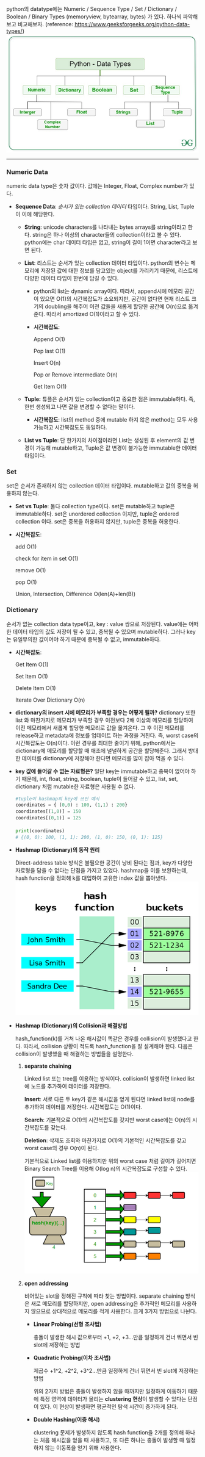 python의 datatype에는 Numeric / Sequence Type / Set / Dictionary / Boolean / Binary Types (memoryview, bytearray, bytes) 가 있다. 하나씩 파악해보고 비교해보자. (reference: https://www.geeksforgeeks.org/python-data-types/) ![Alt text](python_datatypes.jpg)

- - -

### **Numeric Data**
numeric data type은 숫자 값이다. 값에는 Integer, Float, Complex number가 있다.




- **Sequence Data**: *순서가 있는 collection 데이터* 타입이다. String, List, Tuple이 이에 해당한다.
    - **String**: unicode characters를 나타내는 bytes arrays를 string이라고 한다. string은 하나 이상의 character들의 collection이라고 볼 수 있다. python에는 char 데이터 타입은 없고, string이 길이 1이면 character라고 보면 된다.
    - **List**: 리스트는 순서가 있는 collection 데이터 타입이다. python의 변수는 메모리에 저장된 값에 대한 정보를 담고있는 object를 가리키기 때문에, 리스트에 다양한 데이터 타입이 한번에 담길 수 있다.
        - python의 list는 dynamic array이다. 따라서, append시에 메모리 공간이 있으면 O(1)의 시간복잡도가 소요되지만, 공간이 없다면 현재 리스트 크기의 doubling을 해주어 이전 값들을 새롭게 할당한 공간에 O(n)으로 옮겨준다. 따라서 amortized O(1)이라고 할 수 있다.
        - **시간복잡도**:
            
            Append O(1)
            
            Pop last O(1)
            
            Insert O(n)
            
            Pop or Remove intermediate O(n)
            
            Get Item O(1) 
            
    - **Tuple:** 튜플은 순서가 있는 collection이고 중요한 점은 immutable하다. 즉, 한번 생성되고 나면 값을 변경할 수 없다는 말이다.
        - **시간복잡도**: list의 method 중에 mutable 하지 않은 method는 모두 사용 가능하고 시간복잡도도 동일하다.
    - **List vs Tuple**: 단 한가지의 차이점이라면 List는 생성된 후 element의 값 변경이 가능해 mutable하고, Tuple은 값 변경이 불가능한 immutable한 데이터 타입이다.  




### **Set**
set은 순서가 존재하지 않는 collection 데이터 타입이다. mutable하고 값의 중복을 허용하지 않는다.
- **Set vs Tuple**: 둘다 collection type이다. set은 mutable하고 tuple은 immutable하다. set은 unordered collection 이지만, tuple은 ordered collection 이다. set은 중복을 허용하지 않지만, tuple은 중복을 허용한다.
- **시간복잡도**:
    
    add O(1)
    
    check for item in set O(1)
    
    remove O(1)
    
    pop O(1)
    
    Union, Intersection, Difference O(len(A)+len(B))

    
        
### **Dictionary**
순서가 없는 collection data type이고, key : value 쌍으로 저장된다. value에는 어떠한 데이터 타입의 값도 저장이 될 수 있고, 중복될 수 있으며 mutable하다. 그러나 key는 유일무의한 값이어야 하기 때문에 중복될 수 없고, immutable하다.
- **시간복잡도**:
    
    Get Item O(1)
    
    Set Item O(1)
    
    Delete Item O(1)
    
    Iterate Over Dictionary O(n)
        
- **dictionary의 insert 시에 메모리가 부족할 경우는 어떻게 될까?** dictionary 또한 list 와 마찬가지로 메모리가 부족할 경우 이전보다 2배 이상의 메모리를 할당하여 이전 메모리에서 새롭게 할당한 메모리로 값을 옮겨온다. 그 후 이전 메모리를 release하고 metadata에 정보를 업데이트 하는 과정을 거친다. 즉, worst case의 시간복잡도는 O(n)이다. 이런 경우를 최대한 줄이기 위해, python에서는 dictionary에 메모리를 할당할 때 애초에 널널하게 공간을 할당해준다. 그래서 방대한 데이터를 dictionary에 저장해야 한다면 메모리를 많이 잡아 먹을 수 있다.
- **key 값에 들어갈 수 없는 자료형은?** 일단 key는 immutable하고 중복이 없어야 하기 때문에, int, float, string, boolean, tuple이 들어갈 수 있고, list, set, dictionary 처럼 mutable한 자료형은 사용될 수 없다.
    
    ```python
    #tuple이 hashmap의 key에 쓰인 예시
    coordinates = { (0,0) : 100, (1,1) : 200}
    coordinates[(1,0)] = 150
    coordinates[(0,1)] = 125
    
    print(coordinates)
    # {(0, 0): 100, (1, 1): 200, (1, 0): 150, (0, 1): 125}
    ```
    
- **Hashmap (Dictionary)의 동작 원리**
    
    Direct-address table 방식은 불필요한 공간이 낭비 된다는 점과, key가 다양한 자료형을 담을 수 없다는 단점을 가지고 있었다. hashmap을 이를 보완하는데, hash function을 정의해 k를 대입하여 고유한 index 값을 뽑아냈다. ![Alt text](hashmap.png)
    
- **Hashmap (Dictionary)의 Collision과 해결방법**
    
    hash_function(k)를 거쳐 나온 해시값이 똑같은 경우를 collision이 발생했다고 한다. 따라서, collision 상황이 적도록 hash_function을 잘 설계해야 한다. 다음은 collision이 발생했을 때 해결하는 방법들을 설명한다. 
    
    1. **separate chaining**
        
        Linked list 또는 tree를 이용하는 방식이다. collision이 발생하면 linked list에 노드를 추가하여 데이터를 저장한다. 
        
        **Insert**: 서로 다른 두 key가 같은 해시값을 얻게 된다면 linked list에 node를 추가하여 데이터를 저장한다. 시간복잡도는 O(1)이다. 
        
        **Search**: 기본적으로 O(1)의 시간복잡도를 갖지만 worst case에는 O(n)의 시간복잡도를 갖는다. 
        
        **Deletion**: 삭제도 조회와 마찬가지로 O(1)의 기본적인 시간복잡도를 갖고 worst case의 경우 O(n)이 된다.
        
        기본적으로 Linked list를 이용하지만 위의 worst case 처럼 길이가 길어지면 Binary Search Tree를 이용해 O(log n)의 시간복잡도로 구성할 수 있다.  ![Alt text](hashmap_separate_chaining.png)
        
    2. **open addressing**
        
        비어있는 slot을 정해진 규칙에 따라 찾는 방법이다. separate chaining 방식은 새로 메모리를 할당하지만, open addressing은 추가적인 메모리를 사용하지 않으므로 상대적으로 메모리를 적게 사용한다. 크게 3가지 방법으로 나뉜다.
        
        - **Linear Probing(선형 조사법)**
            
            충돌이 발생한 해시 값으로부터 +1, +2, +3…만큼 일정하게 건너 뛰면서 빈 slot에 저장하는 방법
            
        - **Quadratic Probing(이차 조사법)**
            
            제곱수 +1^2, +2^2, +3^2…만큼 일정하게 건너 뛰면서 빈 slot에 저장하는 방법
            
            위의 2가지 방법은 충돌이 발생하지 않을 때까지만 일정하게 이동하기 때문에 특정 영역에 데이터가 몰리는 **clustering 현상**이 발생할 수 있다는 단점이 있다. 이 현상이 발생하면 평균적인 탐색 시간이 증가하게 된다. 
            
        - **Double Hashing(이중 해시)**
            
            clustering 문제가 발생하지 않도록 hash function을 2개를 정의해 하나는 처음 해시값을 얻을 때 사용하고, 또 다른 하나는 충돌이 발생할 때 일정하지 않는 이동폭을 얻기 위해 사용한다.